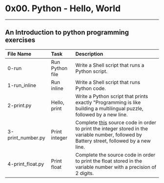 # 0x00. Python - Hello, World
--------------------------------------------------
An Introduction to python programming exercises
-------------------------------------------------------------------------------------------------------------------------------------------------------------------------
File Name           | Task                           | Description                                                                                                      |
|:------------------|:-------------------------------|:-----------------------------------------------------------------------------------------------------------------|
| 0-run             | Run Python file                | Write a Shell script that runs a Python script.                                                                  |
| 1-run_inline      | Run inline                     | Write a Shell script that runs Python code.                                                                      |
| 2-print.py        | Hello, print                   | Write a Python script that prints exactly "Programming is like building a multilingual puzzle, followed by a new line.|
| 3-print_number.py | Print integer                  | Complete <a href="https://github.com/holbertonschool/0x00.py/blob/master/3-print_number.py">this</a> source code in order to print the integer stored in the variable number, followed by Battery street, followed by a new line. |
|4-print_float.py   | Print float                    |  Complete the source code in order to print the float stored in the variable number with a precision of 2 digits.|
